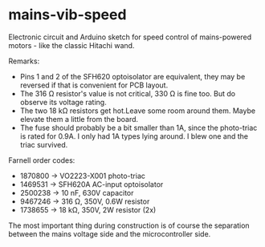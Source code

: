 # mains-vib-speed
Electronic circuit and Arduino sketch for speed control of mains-powered motors - like the classic Hitachi wand.

Remarks:
* Pins 1 and 2 of the SFH620 optoisolator are equivalent, they may be reversed if that is convenient for PCB layout.
* The 316 Ω resistor's value is not critical, 330 Ω is fine too. But do observe its voltage rating.
* The two 18 kΩ resistors get hot.Leave some room around them. Maybe elevate them a little from the board.
* The fuse should probably be a bit smaller than 1A, since the photo-triac is rated for 0.9A. I only had 1A types lying around. I blew one and the triac survived.

Farnell order codes:
- 1870800 -> VO2223-X001 photo-triac
- 1469531 -> SFH620A AC-input optoisolator
- 2500238 -> 10 nF, 630V capacitor
- 9467246 -> 316 Ω, 350V, 0.6W resistor
- 1738655 -> 18 kΩ, 350V, 2W resistor (2x)

The most important thing during construction is of course the separation between the mains voltage side and the microcontroller side.
